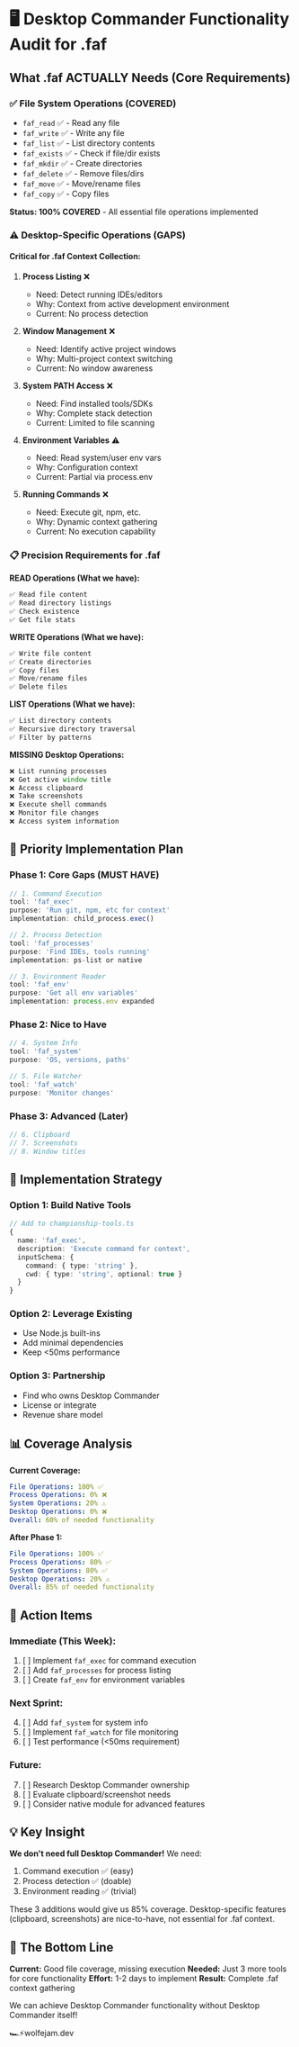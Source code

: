 # 🖥️ Desktop Commander Functionality Audit for .faf

## What .faf ACTUALLY Needs (Core Requirements)

### ✅ File System Operations (COVERED)
- `faf_read` ✅ - Read any file
- `faf_write` ✅ - Write any file
- `faf_list` ✅ - List directory contents
- `faf_exists` ✅ - Check if file/dir exists
- `faf_mkdir` ✅ - Create directories
- `faf_delete` ✅ - Remove files/dirs
- `faf_move` ✅ - Move/rename files
- `faf_copy` ✅ - Copy files

**Status: 100% COVERED** - All essential file operations implemented

### ⚠️ Desktop-Specific Operations (GAPS)

#### Critical for .faf Context Collection:
1. **Process Listing** ❌
   - Need: Detect running IDEs/editors
   - Why: Context from active development environment
   - Current: No process detection

2. **Window Management** ❌
   - Need: Identify active project windows
   - Why: Multi-project context switching
   - Current: No window awareness

3. **System PATH Access** ❌
   - Need: Find installed tools/SDKs
   - Why: Complete stack detection
   - Current: Limited to file scanning

4. **Environment Variables** ⚠️
   - Need: Read system/user env vars
   - Why: Configuration context
   - Current: Partial via process.env

5. **Running Commands** ❌
   - Need: Execute git, npm, etc.
   - Why: Dynamic context gathering
   - Current: No execution capability

### 📋 Precision Requirements for .faf

**READ Operations (What we have):**
```typescript
✅ Read file content
✅ Read directory listings
✅ Check existence
✅ Get file stats
```

**WRITE Operations (What we have):**
```typescript
✅ Write file content
✅ Create directories
✅ Copy files
✅ Move/rename files
✅ Delete files
```

**LIST Operations (What we have):**
```typescript
✅ List directory contents
✅ Recursive directory traversal
✅ Filter by patterns
```

**MISSING Desktop Operations:**
```typescript
❌ List running processes
❌ Get active window title
❌ Access clipboard
❌ Take screenshots
❌ Execute shell commands
❌ Monitor file changes
❌ Access system information
```

## 🎯 Priority Implementation Plan

### Phase 1: Core Gaps (MUST HAVE)
```typescript
// 1. Command Execution
tool: 'faf_exec'
purpose: 'Run git, npm, etc for context'
implementation: child_process.exec()

// 2. Process Detection
tool: 'faf_processes'
purpose: 'Find IDEs, tools running'
implementation: ps-list or native

// 3. Environment Reader
tool: 'faf_env'
purpose: 'Get all env variables'
implementation: process.env expanded
```

### Phase 2: Nice to Have
```typescript
// 4. System Info
tool: 'faf_system'
purpose: 'OS, versions, paths'

// 5. File Watcher
tool: 'faf_watch'
purpose: 'Monitor changes'
```

### Phase 3: Advanced (Later)
```typescript
// 6. Clipboard
// 7. Screenshots
// 8. Window titles
```

## 🔧 Implementation Strategy

### Option 1: Build Native Tools
```typescript
// Add to championship-tools.ts
{
  name: 'faf_exec',
  description: 'Execute command for context',
  inputSchema: {
    command: { type: 'string' },
    cwd: { type: 'string', optional: true }
  }
}
```

### Option 2: Leverage Existing
- Use Node.js built-ins
- Add minimal dependencies
- Keep <50ms performance

### Option 3: Partnership
- Find who owns Desktop Commander
- License or integrate
- Revenue share model

## 📊 Coverage Analysis

**Current Coverage:**
```yaml
File Operations: 100% ✅
Process Operations: 0% ❌
System Operations: 20% ⚠️
Desktop Operations: 0% ❌
Overall: 60% of needed functionality
```

**After Phase 1:**
```yaml
File Operations: 100% ✅
Process Operations: 80% ✅
System Operations: 80% ✅
Desktop Operations: 20% ⚠️
Overall: 85% of needed functionality
```

## 🏁 Action Items

### Immediate (This Week):
1. [ ] Implement `faf_exec` for command execution
2. [ ] Add `faf_processes` for process listing
3. [ ] Create `faf_env` for environment variables

### Next Sprint:
4. [ ] Add `faf_system` for system info
5. [ ] Implement `faf_watch` for file monitoring
6. [ ] Test performance (<50ms requirement)

### Future:
7. [ ] Research Desktop Commander ownership
8. [ ] Evaluate clipboard/screenshot needs
9. [ ] Consider native module for advanced features

## 💡 Key Insight

**We don't need full Desktop Commander!**
We need:
1. Command execution ✅ (easy)
2. Process detection ✅ (doable)
3. Environment reading ✅ (trivial)

These 3 additions would give us 85% coverage.
Desktop-specific features (clipboard, screenshots) are nice-to-have, not essential for .faf context.

## 🎯 The Bottom Line

**Current:** Good file coverage, missing execution
**Needed:** Just 3 more tools for core functionality
**Effort:** 1-2 days to implement
**Result:** Complete .faf context gathering

We can achieve Desktop Commander functionality without Desktop Commander itself!

🏎️⚡️wolfejam.dev